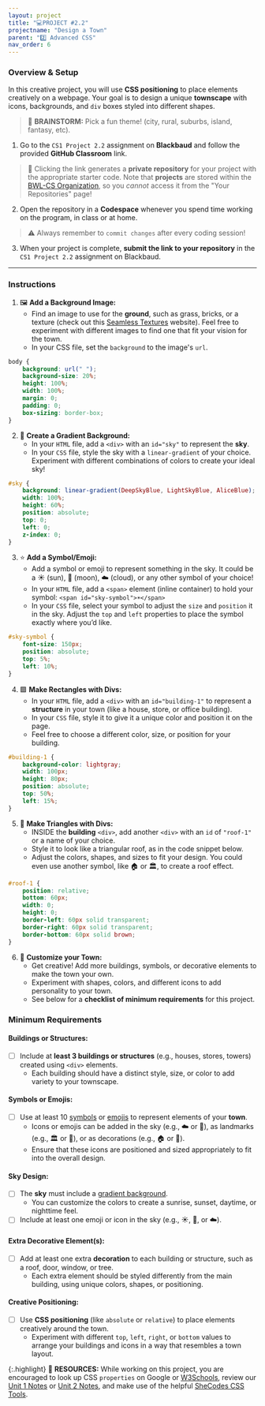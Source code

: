 ```yaml
---
layout: project
title: "💻PROJECT #2.2"
projectname: "Design a Town"
parent: "2️⃣ Advanced CSS"
nav_order: 6
---
```



### Overview & Setup

In this creative project, you will use **CSS positioning** to place elements creatively on a webpage. Your goal is to design a unique **townscape** with icons, backgrounds, and `div` boxes styled into different shapes.

> 🧠 **BRAINSTORM:** Pick a fun theme! (city, rural, suburbs, island, fantasy, etc). 

<div class="setup" markdown="block">

1. Go to the `CS1 Project 2.2` assignment on **Blackbaud** and follow the provided **GitHub Classroom** link.
  > 📁 Clicking the link generates a **private repository** for your project with the appropriate starter code. Note that **projects** are stored within the [BWL-CS Organization](https://github.com/BWL-CS), so you _cannot_ access it from the "Your Repositories" page!
2. Open the repository in a **Codespace** whenever you spend time working on the program, in class or at home. 
  > ⚠️ Always remember to `commit changes` after every coding session!
3. When your project is complete, **submit the link to your repository** in the `CS1 Project 2.2` assignment on Blackbaud.

</div>

--- 

### Instructions

<div class="task" markdown="block">

1. 🖼️ **Add a Background Image:**
	* Find an image to use for the **ground**, such as grass, bricks, or a texture (check out this [Seamless Textures](https://architextures.org/textures) website). Feel free to experiment with different images to find one that fit your vision for the town.
	* In your CSS file, set the `background` to the image's `url`.
```css
body {
    background: url(" ");
    background-size: 20%;
    height: 100%;
    width: 100%;
    margin: 0;
    padding: 0;
    box-sizing: border-box;
}
```
2. 🌈 **Create a Gradient Background:**
	* In your `HTML` file, add a `<div>` with an `id="sky"` to represent the **sky**.
	* In your `CSS` file, style the sky with a `linear-gradient` of your choice. Experiment with different combinations of colors to create your ideal sky!
```css
#sky {
    background: linear-gradient(DeepSkyBlue, LightSkyBlue, AliceBlue);
    width: 100%;
    height: 60%;
    position: absolute;
    top: 0;
    left: 0;
    z-index: 0;
}
```
3. ⭐️ **Add a Symbol/Emoji:**
	* Add a symbol or emoji to represent something in the sky. It could be a ☀️ (sun), 🌙 (moon), ☁️ (cloud), or any other symbol of your choice!
	* In your `HTML` file, add a `<span>` element (inline container) to hold your symbol:  `<span id="sky-symbol">☀️</span>`
	* In your `CSS` file, select your symbol to adjust the `size` and `position` it in the sky. Adjust the `top` and `left` properties to place the symbol exactly where you’d like.
```css
#sky-symbol {
    font-size: 150px;
    position: absolute;
    top: 5%;
    left: 10%;
}
```
4. 🟪 **Make Rectangles with Divs:**
	* In your `HTML` file, add a `<div>` with an `id="building-1"` to represent a **structure** in your town (like a house, store, or office building).
	* In your `CSS` file, style it to give it a unique color and position it on the page.
	* Feel free to choose a different color, size, or position for your building.
```css
#building-1 {
    background-color: lightgray;
    width: 100px;
    height: 80px;
    position: absolute;
    top: 50%;
    left: 15%;
}
```
5. 🔺 **Make Triangles with Divs:**
	* INSIDE the **building** `<div>`, add another `<div>` with an `id` of `"roof-1"` or a name of your choice.
	* Style it to look like a triangular roof, as in the code snippet below. 
	* Adjust the colors, shapes, and sizes to fit your design. You could even use another symbol, like 🏠 or 🏛️, to create a roof effect.
```css
#roof-1 {
    position: relative;
    bottom: 60px;
    width: 0; 
    height: 0; 
    border-left: 60px solid transparent;
    border-right: 60px solid transparent;
    border-bottom: 60px solid brown;
}
```
6. 🎨 **Customize your Town:**
	* Get creative! Add more buildings, symbols, or decorative elements to make the town your own.
	* Experiment with shapes, colors, and different icons to add personality to your town.
	* See below for a **checklist of minimum requirements** for this project. 

</div>

### Minimum Requirements

#### Buildings or Structures:
- [ ] Include at **least 3 buildings or structures** (e.g., houses, stores, towers) created using `<div>` elements.
	* Each building should have a distinct style, size, or color to add variety to your townscape.

#### Symbols or Emojis:
- [ ] Use at least 10 [symbols](https://copychar.cc/symbols/) or [emojis](https://copychar.cc/emoji/) to represent elements of your **town**.
	* Icons or emojis can be added in the sky (e.g., ☁️ or 🌙), as landmarks (e.g., 🏛️ or 🏫), or as decorations (e.g., 🏠 or 🚗).
	* Ensure that these icons are positioned and sized appropriately to fit into the overall design.

#### Sky Design:
- [ ] The **sky** must include a [gradient background](https://gradients.shecodes.io/).
	* You can customize the colors to create a sunrise, sunset, daytime, or nighttime feel.
- [ ] Include at least one emoji or icon in the sky (e.g., ☀️, 🌙, or ☁️).

#### Extra Decorative Element(s):	
- [ ] Add at least one extra **decoration** to each building or structure, such as a roof, door, window, or tree.
	* Each extra element should be styled differently from the main building, using unique colors, shapes, or positioning.

#### Creative Positioning:
- [ ] Use **CSS positioning** (like `absolute` or `relative`) to place elements creatively around the town.
	* Experiment with different `top`, `left`, `right`, or `bottom` values to arrange your buildings and icons in a way that resembles a town layout.

{:.highlight}
📖 **RESOURCES:** While working on this project, you are encouraged to look up CSS `properties` on Google or [W3Schools](https://www.w3schools.com/css/), review our [Unit 1 Notes](https://coderina.dev/webdocs/unit01) or [Unit 2 Notes](https://coderina.dev/webdocs/unit02), and make use of the helpful [SheCodes CSS Tools](https://generators.shecodes.io/). 

